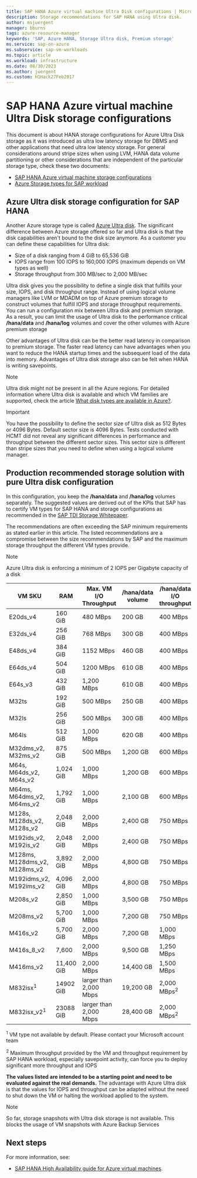 ```yaml
---
title: SAP HANA Azure virtual machine Ultra Disk configurations | Microsoft Docs
description: Storage recommendations for SAP HANA using Ultra disk.
author: msjuergent
manager: bburns
tags: azure-resource-manager
keywords: 'SAP, Azure HANA, Storage Ultra disk, Premium storage'
ms.service: sap-on-azure
ms.subservice: sap-vm-workloads
ms.topic: article
ms.workload: infrastructure
ms.date: 08/30/2023
ms.author: juergent
ms.custom: H1Hack27Feb2017
---
```


# SAP HANA Azure virtual machine Ultra Disk storage configurations
This document is about HANA storage configurations for Azure Ultra Disk storage as it was introduced as ultra low latency storage for DBMS and other applications that need ultra low latency storage. For general considerations around stripe sizes when using LVM, HANA data volume partitioning or other considerations that are independent of the particular storage type, check these two documents:

- [SAP HANA Azure virtual machine storage configurations](./hana-vm-operations-storage.md)
- [Azure Storage types for SAP workload](./planning-guide-storage.md)


## Azure Ultra disk storage configuration for SAP HANA
Another Azure storage type is called [Azure Ultra disk](../../virtual-machines/disks-types.md#ultra-disks). The significant difference between Azure storage offered so far and Ultra disk is that the disk capabilities aren't bound to the disk size anymore. As a customer you can define these capabilities for Ultra disk:

- Size of a disk ranging from 4 GiB to 65,536 GiB
- IOPS range from 100 IOPS to 160,000 IOPS (maximum depends on VM types as well)
- Storage throughput from 300 MB/sec to 2,000 MB/sec

Ultra disk gives you the possibility to define a single disk that fulfills your size, IOPS, and disk throughput range. Instead of using logical volume managers like LVM or MDADM on top of Azure premium storage to construct volumes that fulfill IOPS and storage throughput requirements. You can run a configuration mix between Ultra disk and premium storage. As a result, you can limit the usage of Ultra disk to the performance critical **/hana/data** and **/hana/log** volumes and cover the other volumes with Azure premium storage

Other advantages of Ultra disk can be the better read latency in comparison to premium storage. The faster read latency can have advantages when you want to reduce the HANA startup times and the subsequent load of the data into memory. Advantages of Ultra disk storage also can be felt when HANA is writing savepoints. 

> [!NOTE]
> Ultra disk might not be present in all the Azure regions. For detailed information where Ultra disk is available and which VM families are supported, check the article [What disk types are available in Azure?](../../virtual-machines/disks-types.md#ultra-disks).

> [!IMPORTANT]
> You have the possibility to define the sector size of Ultra disk as 512 Bytes or 4096 Bytes. Default sector size is 4096 Bytes. Tests conducted with HCMT did not reveal any significant differences in performance and throughput between the different sector sizes. This sector size is different than stripe sizes that you need to define when using a logical volume manager. 

## Production recommended storage solution with pure Ultra disk configuration
In this configuration, you keep the **/hana/data** and **/hana/log** volumes separately. The suggested values are derived out of the KPIs that SAP has to certify VM types for SAP HANA and storage configurations as recommended in the [SAP TDI Storage Whitepaper](https://www.sap.com/documents/2017/09/e6519450-d47c-0010-82c7-eda71af511fa.html).

The recommendations are often exceeding the SAP minimum requirements as stated earlier in this article. The listed recommendations are a compromise between the size recommendations by SAP and the maximum storage throughput the different VM types provide.

> [!NOTE]
> Azure Ultra disk is enforcing a minimum of 2 IOPS per Gigabyte capacity of a disk


| VM SKU | RAM | Max. VM I/O<br /> Throughput | /hana/data volume | /hana/data I/O throughput | /hana/data IOPS | /hana/log volume | /hana/log I/O throughput | /hana/log IOPS |
| --- | --- | --- | --- | --- | --- | --- | --- | -- |
| E20ds_v4 | 160 GiB | 480 MBps | 200 GB | 400 MBps | 2,500 | 80 GB | 250 MB | 1,800 |
| E32ds_v4 | 256 GiB | 768 MBps | 300 GB | 400 MBps | 2,500 | 128 GB | 250 MBps | 1,800 |
| E48ds_v4 | 384 GiB | 1152 MBps | 460 GB | 400 MBps | 3,000 | 192 GB | 250 MBps | 1,800 |
| E64ds_v4 | 504 GiB | 1200 MBps | 610 GB | 400 MBps | 3,500 |  256 GB | 250 MBps | 1,800 |
| E64s_v3 | 432 GiB | 1,200 MBps | 610 GB | 400 MBps | 3,500 | 220 GB | 250 MB | 1,800 |
| M32ts | 192 GiB | 500 MBps | 250 GB | 400 MBps | 2,500 | 96 GB | 250 MBps  | 1,800 |
| M32ls | 256 GiB | 500 MBps | 300 GB | 400 MBps | 2,500 | 256 GB | 250 MBps  | 1,800 |
| M64ls | 512 GiB | 1,000 MBps | 620 GB | 400 MBps | 3,500 | 256 GB | 250 MBps  | 1,800 |
| M32dms_v2, M32ms_v2 | 875 GiB | 500 MBps |  1,200 GB | 600 MBps | 5,000 | 512 GB | 250 MBps  | 2,500 |
| M64s, M64ds_v2, M64s_v2 | 1,024 GiB | 1,000 MBps |  1,200 GB | 600 MBps | 5,000 | 512 GB | 250 MBps  | 2,500 |
| M64ms, M64dms_v2, M64ms_v2 | 1,792 GiB | 1,000 MBps | 2,100 GB | 600 MBps | 5,000 | 512 GB | 250 MBps  | 2,500 |
| M128s, M128ds_v2, M128s_v2 | 2,048 GiB | 2,000 MBps |2,400 GB | 750 MBps | 7,000 | 512 GB | 250 MBps  | 2,500 |
| M192ids_v2, M192is_v2 | 2,048 GiB | 2,000 MBps |2,400 GB | 750 MBps | 7,000 | 512 GB | 250 MBps  | 2,500 | 
| M128ms, M128dms_v2, M128ms_v2 | 3,892 GiB | 2,000 MBps | 4,800 GB | 750 MBps |9,600 | 512 GB | 250 MBps  | 2,500 | 
| M192idms_v2, M192ims_v2 | 4,096 GiB | 2,000 MBps | 4,800 GB | 750 MBps |9,600 | 512 GB | 250 MBps  | 2,500 | 
| M208s_v2 | 2,850 GiB | 1,000 MBps | 3,500 GB | 750 MBps | 7,000 | 512 GB | 250 MBps  | 2,500 | 
| M208ms_v2 | 5,700 GiB | 1,000 MBps | 7,200 GB | 750 MBps | 14,400 | 512 GB | 250 MBps  | 2,500 | 
| M416s_v2 | 5,700 GiB | 2,000 MBps | 7,200 GB | 1,000 MBps | 14,400 | 512 GB | 400 MBps  | 4,000 |
| M416s_8_v2 | 7,600 | 2,000 MBps | 9,500 GB | 1,250 MBps | 20,000 | 512 GB | 400 MBps  | 4,000 |
| M416ms_v2 | 11,400 GiB | 2,000 MBps | 14,400 GB | 1,500 MBps | 28,800 | 512 GB | 400 MBps  | 4,000 |   
| M832isx<sup>1</sup> | 14902 GiB | larger than 2,000 Mbps | 19,200 GB | 2,000 MBps<sup>2</sup> | 40,000 | 512 GB | 600 MBps | 9,000 |
| M832isx_v2<sup>1</sup> | 23088 GiB | larger than 2,000 Mbps | 28,400 GB | 2,000 MBps<sup>2</sup> | 60,000 | 512 GB | 600 MBps | 9,000 |

<sup>1</sup> VM type not available by default. Please contact your Microsoft account team

<sup>2</sup> Maximum throughput provided by the VM and throughput requirement by SAP HANA workload, especially savepoint activity,  can force you to deploy significant more throughput and IOPS


**The values listed are intended to be a starting point and need to be evaluated against the real demands.** The advantage with Azure Ultra disk is that the values for IOPS and throughput can be adapted without the need to shut down the VM or halting the workload applied to the system.   

> [!NOTE]
> So far, storage snapshots with Ultra disk storage is not available. This blocks the usage of VM snapshots with Azure Backup Services


## Next steps
For more information, see:

- [SAP HANA High Availability guide for Azure virtual machines](./sap-hana-availability-overview.md).
